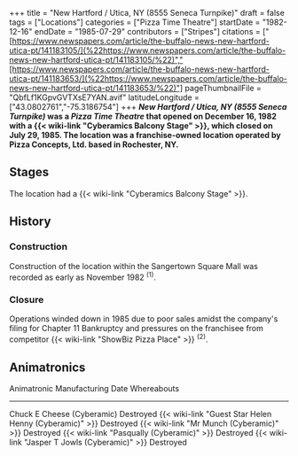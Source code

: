 +++
title = "New Hartford / Utica, NY (8555 Seneca Turnpike)"
draft = false
tags = ["Locations"]
categories = ["Pizza Time Theatre"]
startDate = "1982-12-16"
endDate = "1985-07-29"
contributors = ["Stripes"]
citations = ["[https://www.newspapers.com/article/the-buffalo-news-new-hartford-utica-pt/141183105/](%22https://www.newspapers.com/article/the-buffalo-news-new-hartford-utica-pt/141183105/%22)","[https://www.newspapers.com/article/the-buffalo-news-new-hartford-utica-pt/141183653/](%22https://www.newspapers.com/article/the-buffalo-news-new-hartford-utica-pt/141183653/%22)"]
pageThumbnailFile = "QbfLf1KGpvGVTXsE7YAN.avif"
latitudeLongitude = ["43.0802761","-75.3186754"]
+++
***New Hartford / Utica, NY (8555 Seneca Turnpike)* was a *Pizza Time Theatre* that opened on December 16, 1982 with a {{< wiki-link "Cyberamics Balcony Stage" >}}, which closed on July 29, 1985.
The location was a franchise-owned location operated by Pizza Concepts, Ltd. based in Rochester, NY.**

## Stages

The location had a {{< wiki-link "Cyberamics Balcony Stage" >}}.

## History

### Construction

Construction of the location within the Sangertown Square Mall was recorded as early as November 1982 <sup>(1)</sup>.

### Closure

Operations winded down in 1985 due to poor sales amidst the company's filing for Chapter 11 Bankruptcy and pressures on the franchisee from competitor {{< wiki-link "ShowBiz Pizza Place" >}} <sup>(2)</sup>.

## Animatronics

  Animatronic                                                  Manufacturing Date   Whereabouts
  ------------------------------------------------------------ -------------------- -------------
  Chuck E Cheese (Cyberamic)                                                        Destroyed
  {{< wiki-link "Guest Star Helen Henny (Cyberamic)" >}}                        Destroyed
  {{< wiki-link "Mr Munch (Cyberamic)" >}}                                      Destroyed
  {{< wiki-link "Pasqually (Cyberamic)" >}}                                     Destroyed
  {{< wiki-link "Jasper T Jowls (Cyberamic)" >}}                                Destroyed
